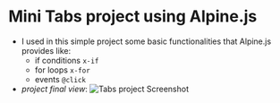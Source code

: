 # Mini Tabs project using Alpine.js
- I used in this simple project some basic functionalities that Alpine.js provides like:
    - if conditions `x-if`
    - for loops `x-for`
    - events `@click`
- *project final view*:
![Tabs project Screenshot](https://github.com/Bilalben23/tabs_using_Alpine.js/assets/129977156/9b1741ea-91a8-47b3-a048-a6c9a2055b69)
